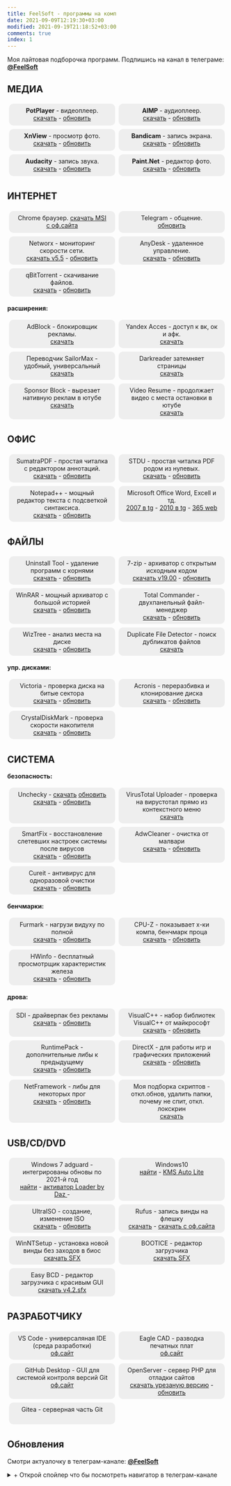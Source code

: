 ```yaml
---
title: FeelSoft - программы на комп
date: 2021-09-09T12:19:30+03:00
modified: 2021-09-19T21:18:52+03:00
comments: true
index: 1
---
```


Моя лайтовая подборочка программ. Подпишись на канал в телеграме: [**@FeelSoft**](https://t.me/s/FeelSoft)

<style>
.drid {
	overflow: hidden; 
	flex-wrap: wrap;
	}
.grid ul {  
	//display: table;
	//flex-wrap: wrap;
	display: flex;
	flex-flow: row wrap;
	padding: 0;
	}
.grid li {
	text-align:center;
	float: left;
	box-sizing: border-box;
	width: calc(50% - 8px);
	padding: 7px 10px;
	background: #eee;
	margin: 4px; 
	list-style-type: none;
	min-height: 50px;
	//height: 5em;
	padding-left: 15px;
	padding-right: 15px;
	border-radius: 10px;
	}
</style>

<div class="grid" markdown="1">

## **МЕДИА**
- **PotPlayer** - видеоплеер.  
[скачать](#) -
[обновить](#)
- **AIMP** - аудиоплеер.  
[скачать](#) -
[обновить](#)
- **XnView** - просмотр фото.  
[скачать](#) -
[обновить](#)
- **Bandicam** - запись экрана.  
[скачать](#) -
[обновить](#)
- **Audacity** - запись звука.  
[скачать](#) -
[обновить](#)
- **Paint.Net** - редактор фото.  
[скачать](#) -
[обновить](#)


## **ИНТЕРНЕТ**
- Chrome браузер. 
[скачать MSI с оф.сайта](#)
- Telegram - общение.  
[обновить](#)
- Networx - мониторинг скорости сети.  
[скачать v5.5](#) -
[обновить](#)
- AnyDesk - удаленное управление.  
[скачать](#) -
[обновить](#)
- qBitTorrent - скачивание файлов.  
[скачать](#) -
[обновить](#)

**расширения:** 
- AdBlock - блокировщик рекламы.  
[скачать](#)
- Yandex Acces - доступ к вк, ок и афк.  
[скачать](#)
- Переводчик SailorMax - удобный, универсальный  
[скачать](#)
- Darkreader  затемняет страницы  
[скачать](#)
- Sponsor Block - вырезает нативную реклам в ютубе  
[скачать](#)
- Video Resume - продолжает видео с места остановки в ютубе  
[скачать](#)

## **ОФИС**
- SumatraPDF - простая читалка с редактором аннотаций.  
  [скачать](#) -
  [обновить](#)
- STDU - простая читалка PDF родом из нулевых.  
  [скачать](#) -
  [обновить](#)
- Notepad++ - мощный редактор текста с подсветкой синтаксиса.     
  [скачать](#) - 
  [обновить](https://notepad-plus-plus.org/downloads/)
- Microsoft Office Word, Excell и тд.  
  [2007 в tg](#) -
  [2010 в tg](#) -
  [365 web](#)


## **ФАЙЛЫ**
- Uninstall Tool - удаление программ с корнями  
[скачать](#) -
[обновить](#)
- 7-zip - архиватор с открытым исходным кодом  
[скачать v19.00](#) -
[обновить](#)
- WinRAR - мощный архиватор с большой историей  
[скачать](#) -
[обновить](#)
- Total Commander - двухпанельный файл-менеджер  
[скачать](#) -
[обновить](#)
- WizTree - анализ места на диске  
[скачать](#) -
[обновить](#)
- Duplicate File Detector  - поиск дубликатов файлов  
[скачать](#)

**упр. дисками:**   
- Victoria - проверка диска на битые сектора  
[скачать](#) -
[обновить](#)
- Acronis - переразбивка и клонирование диска  
[скачать](#) -
[обновить](#)
- CrystalDiskMark - проверка скорости накопителя  
[скачать](#) -
[обновить](#)

## **СИСТЕМА**
**безопасность:** 
- Unchecky - [скачать](#) [обновить](#)  
[скачать](#) -
[обновить](#)
- VirusTotal Uploader - проверка на вирустотал прямо из контекстного меню  
[скачать](#)
- SmartFix - восстановление слетевших настроек системы после вирусов  
[скачать](#) -
[обновить](#)
- AdwCleaner - очистка от малвари  
[скачать](#) -
[обновить](#)
- Cureit - антивирус для одноразовой очистки  
[скачать](#) -
[обновить](#)

**бенчмарки:** 
- Furmark - нагрузи видуху по полной  
[скачать](#) -
[обновить](#)
- CPU-Z - показывает х-ки компа, бенчмарк проца  
[скачать](#) -
[обновить](#)
- HWinfo - бесплатный просмотрщик характеристик железа  
[скачать](#) -
[обновить](#)

**дрова:** 
- SDI - драйверпак без рекламы  
[скачать](#) -
[обновить](#)
- VisualC++ - набор библиотек VisualC++ от майкрософт  
[скачать](#) -
[обновить](#)
- RuntimePack - дополнительные либы к предыдущему  
[скачать](#) -
[обновить](#)
- DirectX - для работы игр и графических приложений  
[скачать](#) -
[обновить](#)
- NetFramework - либы для некоторых прог  
[скачать](#) -
[обновить](#)
- Моя подборка скриптов - откл.обнов, удалить папки, почему не спит, откл. локскрин  
[скачать](#)

## **USB/CD/DVD**
- Windows 7 adguard - интегрированы обновы по 2021-й год  
[найти](#) -
[активатор Loader by Daz ](#) -
- Windows10  
[найти](#) - 
[KMS Auto Lite](#) 
- UltraISO - создание, изменение ISO  
[скачать](#) -
[обновить](#)
- Rufus - запись винды на флешку  
[скачать](#) -
[скачать с оф.сайта](#)
- WinNTSetup - установка новой винды без заходов в биос  
[скачать SFX](#)
- BOOTICE - редактор загрузчика  
[скачать SFX](#)
- Easy BCD - редактор загрузчика с красивым GUI    
[скачать v4.2.sfx](https://tlgur.com/d/4rqo5v7g)

## **РАЗРАБОТЧИКУ**
- VS Code - универсаляная IDE (среда разработки)    
[оф.сайт](#)
- Eagle CAD - разводка печатных плат  
[оф.сайт](#)
- GitHub Desktop - GUI для системой контроля версий Git  
[оф.сайт](#)
- OpenServer - сервер PHP для отладки сайтов  
[скачать урезаную версию](#) -
[обновить](#)
- Gitea - серверная часть Git


</div>

## **Обновления**
Смотри актуалочку в телеграм-канале: <a href="https://t.me/s/FeelSoft"><b>@FeelSoft</b></a>

<details markdown="1"><summary markdown="0">+ Открой спойлер что бы посмотреть навигатор в телеграм-канале</summary>
<center><a style="font-size: 13px;" href="https://t.me/s/FeelSoftWin/125"><strong>t.me/FeelSoftWin</strong></a></center>  
<script async src="https://telegram.org/js/telegram-widget.js?15" data-telegram-post="FeelSoftWin/125" data-width="100%"></script>
</details>
